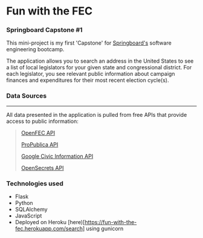 # Fun with the FEC
### Springboard Capstone #1

This mini-project is my first 'Capstone' for [Springboard's](https://www.springboard.com) software engineering bootcamp.

The application allows you to search an address in the United States to see a list of local legislators for your given state and congressional district. For each legislator, you
see relevant public information about campaign finances and expenditures for their most recent election cycle(s). 

### Data Sources

- - -

All data presented in the application is pulled from free APIs that provide access to public information:
> [OpenFEC API](https://api.open.fec.gov/developers/)  
>
> [ProPublica API](https://propublica.github.io/campaign-finance-api-docs/#campaign-finance-api-documentation) 
>
> [Google Civic Information API](https://developers.google.com/civic-information)  
>
> [OpenSecrets API](https://www.opensecrets.org/open-data/api-documentation)  

### Technologies used

* Flask
* Python
* SQLAlchemy
* JavaScript
* Deployed on Heroku [here)[https://fun-with-the-fec.herokuapp.com/search] using gunicorn
